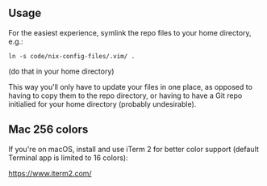 ## Usage

For the easiest experience, symlink the repo files to your home directory, e.g.:

    ln -s code/nix-config-files/.vim/ .

(do that in your home directory)

This way you'll only have to update your files in one place, as opposed to having  to copy them to the repo directory, or having to have a Git repo initialied for your home directory (probably undesirable).

## Mac 256 colors

If you're on macOS, install and use iTerm 2 for better color support (default Terminal app is limited to 16 colors):

https://www.iterm2.com/
